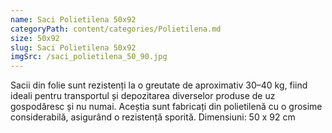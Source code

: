 ```yaml
---
name: Saci Polietilena 50x92
categoryPath: content/categories/Polietilena.md
size: 50x92
slug: Saci Polietilena 50x92
imgSrc: /saci_polietilena_50_90.jpg
---
```


Sacii din folie  sunt rezistenți la o greutate de aproximativ 30–40 kg, fiind ideali pentru transportul și depozitarea diverselor produse de uz gospodăresc și nu numai.  Aceștia sunt fabricați din polietilenă cu o grosime considerabilă, asigurând o rezistență sporită.  Dimensiuni: 50 x 92 cm
